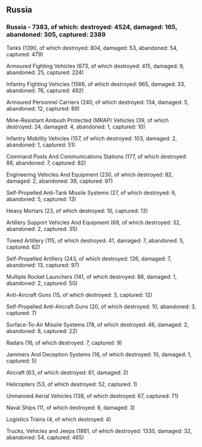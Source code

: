 
 
 ## Russia
 
 ### Russia - 7383, of which: destroyed: 4524, damaged: 165, abandoned: 305, captured: 2389

 

 

 Tanks (1390, of which destroyed: 804, damaged: 53, abandoned: 54, captured: 479)

 Armoured Fighting Vehicles (673, of which destroyed: 415, damaged: 9, abandoned: 25, captured: 224)

 Infantry Fighting Vehicles (1566, of which destroyed: 965, damaged: 33, abandoned: 76, captured: 492)

 Armoured Personnel Carriers (240, of which destroyed: 134, damaged: 5, abandoned: 12, captured: 89)

 Mine-Resistant Ambush Protected (MRAP) Vehicles (39, of which destroyed: 24, damaged: 4, abandoned: 1, captured: 10)

 Infantry Mobility Vehicles (157, of which destroyed: 103, damaged: 2, abandoned: 1, captured: 51)

 Command Posts And Communications Stations (177, of which destroyed: 88, abandoned: 7, captured: 82)

 Engineering Vehicles And Equipment (230, of which destroyed: 92, damaged: 2, abandoned: 39, captured: 97)

 Self-Propelled Anti-Tank Missile Systems (27, of which destroyed: 9, abandoned: 5, captured: 13)

 Heavy Mortars (23, of which destroyed: 10, captured: 13)

 Artillery Support Vehicles And Equipment (69, of which destroyed: 32, abandoned: 2, captured: 35)

 Towed Artillery (115, of which destroyed: 41, damaged: 7, abandoned: 5, captured: 62)

 Self-Propelled Artillery (243, of which destroyed: 126, damaged: 7, abandoned: 13, captured: 97)

 Multiple Rocket Launchers (141, of which destroyed: 88, damaged: 1, abandoned: 2, captured: 50)

 Anti-Aircraft Guns (15, of which destroyed: 3, captured: 12)

 Self-Propelled Anti-Aircraft Guns (20, of which destroyed: 10, abandoned: 3, captured: 7)

 Surface-To-Air Missile Systems (78, of which destroyed: 46, damaged: 2, abandoned: 8, captured: 22)

 Radars (16, of which destroyed: 7, captured: 9)

 Jammers And Deception Systems (16, of which destroyed: 10, damaged: 1, captured: 5)

 Aircraft (63, of which destroyed: 61, damaged: 2)

 Helicopters (53, of which destroyed: 52, captured: 1)

 Unmanned Aerial Vehicles (138, of which destroyed: 67, captured: 71)

 Naval Ships (11, of which destroyed: 8, damaged: 3)

 Logistics Trains (4, of which destroyed: 4)

 Trucks, Vehicles and Jeeps (1881, of which destroyed: 1330, damaged: 32, abandoned: 54, captured: 465)

